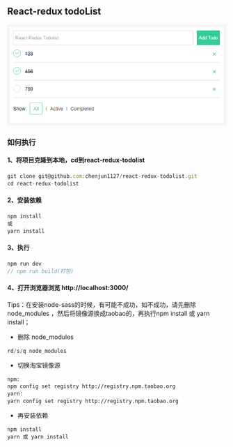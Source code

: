 ## React-redux todoList
![首页](/screenshot.png)
### 如何执行
####  1、将项目克隆到本地，cd到react-redux-todolist
```javascript
git clone git@github.com:chenjun1127/react-redux-todolist.git
cd react-redux-todolist
```
#### 2、安装依赖
```javascript
npm install
或
yarn install
```
#### 3、执行
```javascript
npm run dev
// npm run build(打包)
```
#### 4、打开浏览器浏览 http://localhost:3000/

Tips：在安装node-sass的时候，有可能不成功，如不成功，请先删除 node_modules ，然后将镜像源换成taobao的，再执行npm install 或 yarn install；
* 删除 node_modules
```javascript
rd/s/q node_modules
```
* 切换淘宝镜像源
```bash
npm:
npm config set registry http://registry.npm.taobao.org
yarn:
yarn config set registry http://registry.npm.taobao.org
```
* 再安装依赖
```bash
npm install
yarn 或 yarn install
```
